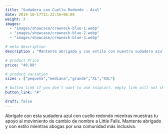 ```yaml
---
title: "Sudadera con Cuello Redondo - Azul"
date: 2019-10-17T11:22:16+06:00
weight: 3
images: 
  - "images/showcase/crewneck-blue-1.webp"
  - "images/showcase/crewneck-blue-2.webp"
  - "images/showcase/crewneck-blue-3.webp"

# meta description
description : "Mantente abrigado y con estilo con nuestra sudadera azul con cuello redondo apoyando el movimiento de cambio de nombre de Little Falls"

# product Price
price: "40.00"

# product variation
sizes : ["pequeña","mediana","grande","XL","XXL"]

# button link if you don't want to use snipcart. empty link will not show button
button_link: "#"

draft: false
---
```


Abrígate con esta sudadera azul con cuello redondo mientras muestras tu apoyo al movimiento de cambio de nombre a Little Falls. Mantente abrigado y con estilo mientras abogas por una comunidad más inclusiva.
